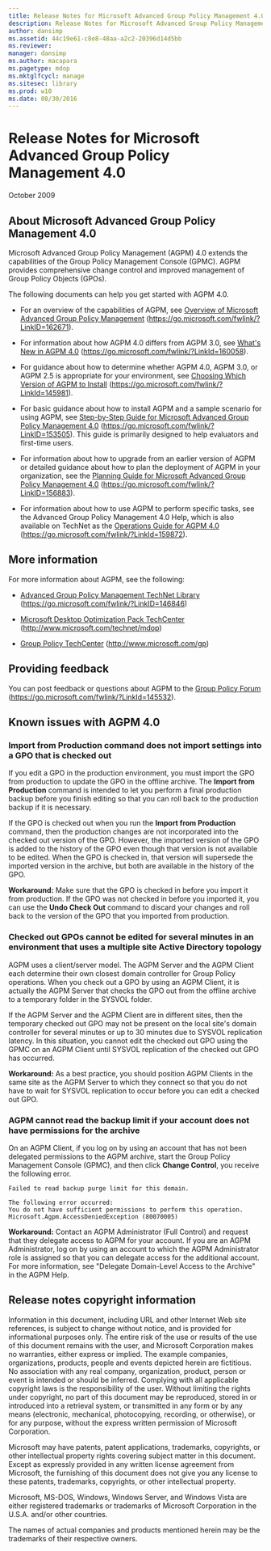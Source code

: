 ```yaml
---
title: Release Notes for Microsoft Advanced Group Policy Management 4.0
description: Release Notes for Microsoft Advanced Group Policy Management 4.0
author: dansimp
ms.assetid: 44c19e61-c8e8-48aa-a2c2-20396d14d5bb
ms.reviewer: 
manager: dansimp
ms.author: macapara
ms.pagetype: mdop
ms.mktglfcycl: manage
ms.sitesec: library
ms.prod: w10
ms.date: 08/30/2016
---
```



# Release Notes for Microsoft Advanced Group Policy Management 4.0


October 2009

## About Microsoft Advanced Group Policy Management 4.0


Microsoft Advanced Group Policy Management (AGPM) 4.0 extends the capabilities of the Group Policy Management Console (GPMC). AGPM provides comprehensive change control and improved management of Group Policy Objects (GPOs).

The following documents can help you get started with AGPM 4.0.

-   For an overview of the capabilities of AGPM, see [Overview of Microsoft Advanced Group Policy Management](https://go.microsoft.com/fwlink/?LinkID=162671) (https://go.microsoft.com/fwlink/?LinkID=162671).

-   For information about how AGPM 4.0 differs from AGPM 3.0, see [What's New in AGPM 4.0](https://go.microsoft.com/fwlink/?LinkId=160058) (https://go.microsoft.com/fwlink/?LinkId=160058).

-   For guidance about how to determine whether AGPM 4.0, AGPM 3.0, or AGPM 2.5 is appropriate for your environment, see [Choosing Which Version of AGPM to Install](https://go.microsoft.com/fwlink/?LinkId=145981) (https://go.microsoft.com/fwlink/?LinkId=145981).

-   For basic guidance about how to install AGPM and a sample scenario for using AGPM, see [Step-by-Step Guide for Microsoft Advanced Group Policy Management 4.0](https://go.microsoft.com/fwlink/?LinkID=153505) (https://go.microsoft.com/fwlink/?LinkID=153505). This guide is primarily designed to help evaluators and first-time users.

-   For information about how to upgrade from an earlier version of AGPM or detailed guidance about how to plan the deployment of AGPM in your organization, see the [Planning Guide for Microsoft Advanced Group Policy Management 4.0](https://go.microsoft.com/fwlink/?LinkID=156883) (https://go.microsoft.com/fwlink/?LinkID=156883).

-   For information about how to use AGPM to perform specific tasks, see the Advanced Group Policy Management 4.0 Help, which is also available on TechNet as the [Operations Guide for AGPM 4.0](https://go.microsoft.com/fwlink/?LinkId=159872) (https://go.microsoft.com/fwlink/?LinkId=159872).

## More information


For more information about AGPM, see the following:

-   [Advanced Group Policy Management TechNet Library](https://go.microsoft.com/fwlink/?LinkID=146846) (https://go.microsoft.com/fwlink/?LinkID=146846)

-   [Microsoft Desktop Optimization Pack TechCenter](https://go.microsoft.com/fwlink/?LinkId=159870) (http://www.microsoft.com/technet/mdop)

-   [Group Policy TechCenter](https://go.microsoft.com/fwlink/?LinkId=145531) (http://www.microsoft.com/gp)

## Providing feedback


You can post feedback or questions about AGPM to the [Group Policy Forum](https://go.microsoft.com/fwlink/?LinkId=145532) (https://go.microsoft.com/fwlink/?LinkId=145532).

## Known issues with AGPM 4.0


### Import from Production command does not import settings into a GPO that is checked out

If you edit a GPO in the production environment, you must import the GPO from production to update the GPO in the offline archive. The **Import from Production** command is intended to let you perform a final production backup before you finish editing so that you can roll back to the production backup if it is necessary.

If the GPO is checked out when you run the **Import from Production** command, then the production changes are not incorporated into the checked out version of the GPO. However, the imported version of the GPO is added to the history of the GPO even though that version is not available to be edited. When the GPO is checked in, that version will supersede the imported version in the archive, but both are available in the history of the GPO.

**Workaround:** Make sure that the GPO is checked in before you import it from production. If the GPO was not checked in before you imported it, you can use the **Undo Check Out** command to discard your changes and roll back to the version of the GPO that you imported from production.

### Checked out GPOs cannot be edited for several minutes in an environment that uses a multiple site Active Directory topology

AGPM uses a client/server model. The AGPM Server and the AGPM Client each determine their own closest domain controller for Group Policy operations. When you check out a GPO by using an AGPM Client, it is actually the AGPM Server that checks the GPO out from the offline archive to a temporary folder in the SYSVOL folder.

If the AGPM Server and the AGPM Client are in different sites, then the temporary checked out GPO may not be present on the local site's domain controller for several minutes or up to 30 minutes due to SYSVOL replication latency. In this situation, you cannot edit the checked out GPO using the GPMC on an AGPM Client until SYSVOL replication of the checked out GPO has occurred.

**Workaround:** As a best practice, you should position AGPM Clients in the same site as the AGPM Server to which they connect so that you do not have to wait for SYSVOL replication to occur before you can edit a checked out GPO.

### AGPM cannot read the backup limit if your account does not have permissions for the archive

On an AGPM Client, if you log on by using an account that has not been delegated permissions to the AGPM archive, start the Group Policy Management Console (GPMC), and then click **Change Control**, you receive the following error.

``` syntax
Failed to read backup purge limit for this domain. 

The following error occurred: 
You do not have sufficient permissions to perform this operation. 
Microsoft.Agpm.AccessDeniedException (80070005)
```

**Workaround:** Contact an AGPM Administrator (Full Control) and request that they delegate access to AGPM for your account. If you are an AGPM Administrator, log on by using an account to which the AGPM Administrator role is assigned so that you can delegate access for the additional account. For more information, see "Delegate Domain-Level Access to the Archive" in the AGPM Help.

## Release notes copyright information


Information in this document, including URL and other Internet Web site references, is subject to change without notice, and is provided for informational purposes only. The entire risk of the use or results of the use of this document remains with the user, and Microsoft Corporation makes no warranties, either express or implied. The example companies, organizations, products, people and events depicted herein are fictitious. No association with any real company, organization, product, person or event is intended or should be inferred. Complying with all applicable copyright laws is the responsibility of the user. Without limiting the rights under copyright, no part of this document may be reproduced, stored in or introduced into a retrieval system, or transmitted in any form or by any means (electronic, mechanical, photocopying, recording, or otherwise), or for any purpose, without the express written permission of Microsoft Corporation.

Microsoft may have patents, patent applications, trademarks, copyrights, or other intellectual property rights covering subject matter in this document. Except as expressly provided in any written license agreement from Microsoft, the furnishing of this document does not give you any license to these patents, trademarks, copyrights, or other intellectual property.



Microsoft, MS-DOS, Windows, Windows Server, and Windows Vista are either registered trademarks or trademarks of Microsoft Corporation in the U.S.A. and/or other countries.

The names of actual companies and products mentioned herein may be the trademarks of their respective owners.

 

 





